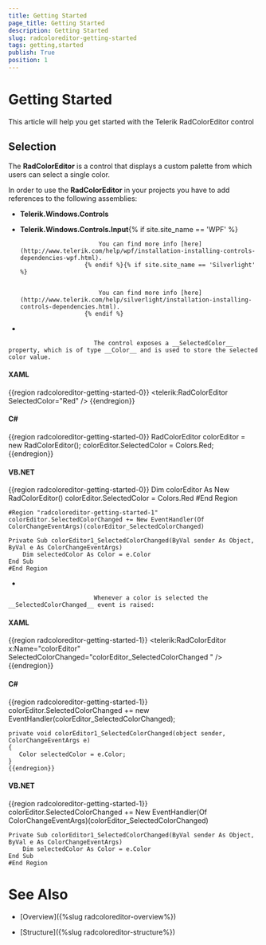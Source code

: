 ```yaml
---
title: Getting Started
page_title: Getting Started
description: Getting Started
slug: radcoloreditor-getting-started
tags: getting,started
publish: True
position: 1
---
```


# Getting Started



This article will help you get started with the Telerik RadColorEditor control

## Selection

The __RadColorEditor__ is a control that displays a custom palette from which users can select a single color.
				

>

In order to use the __RadColorEditor__ in your projects you have to add references to the following assemblies:

* __Telerik.Windows.Controls__

* __Telerik.Windows.Controls.Input__{% if site.site_name == 'WPF' %}


							You can find more info [here](http://www.telerik.com/help/wpf/installation-installing-controls-dependencies-wpf.html).
						{% endif %}{% if site.site_name == 'Silverlight' %}


							You can find more info [here](http://www.telerik.com/help/silverlight/installation-installing-controls-dependencies.html).
						{% endif %}

* 


							The control exposes a __SelectedColor__ property, which is of type __Color__ and is used to store the selected color value.
						

#### __XAML__

{{region radcoloreditor-getting-started-0}}
	<telerik:RadColorEditor SelectedColor="Red" />
	{{endregion}}



#### __C#__

{{region radcoloreditor-getting-started-0}}
	RadColorEditor colorEditor = new RadColorEditor();
	colorEditor.SelectedColor = Colors.Red;
	{{endregion}}



#### __VB.NET__

{{region radcoloreditor-getting-started-0}}
	Dim colorEditor As New RadColorEditor()
	colorEditor.SelectedColor = Colors.Red
	#End Region
	
	#Region "radcoloreditor-getting-started-1"
	colorEditor.SelectedColorChanged += New EventHandler(Of ColorChangeEventArgs)(colorEditor_SelectedColorChanged)
	
	Private Sub colorEditor1_SelectedColorChanged(ByVal sender As Object, ByVal e As ColorChangeEventArgs)
		Dim selectedColor As Color = e.Color
	End Sub
	#End Region
	



* 


							Whenever a color is selected the __SelectedColorChanged__ event is raised:
						

#### __XAML__

{{region radcoloreditor-getting-started-1}}
	<telerik:RadColorEditor x:Name="colorEditor" SelectedColorChanged="colorEditor_SelectedColorChanged " />
	{{endregion}}



#### __C#__

{{region radcoloreditor-getting-started-1}}
	colorEditor.SelectedColorChanged += new EventHandler<ColorChangeEventArgs>(colorEditor_SelectedColorChanged);
	
	private void colorEditor1_SelectedColorChanged(object sender, ColorChangeEventArgs e)
	{
	   Color selectedColor = e.Color;
	}
	{{endregion}}



#### __VB.NET__

{{region radcoloreditor-getting-started-1}}
	colorEditor.SelectedColorChanged += New EventHandler(Of ColorChangeEventArgs)(colorEditor_SelectedColorChanged)
	
	Private Sub colorEditor1_SelectedColorChanged(ByVal sender As Object, ByVal e As ColorChangeEventArgs)
		Dim selectedColor As Color = e.Color
	End Sub
	#End Region
	



# See Also

 * [Overview]({%slug radcoloreditor-overview%})

 * [Structure]({%slug radcoloreditor-structure%})
